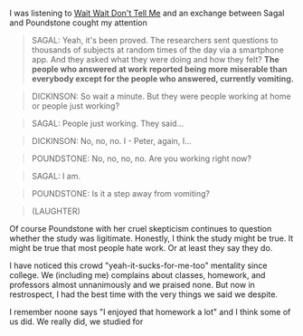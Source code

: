 
I was listening to [Wait Wait Don't Tell Me](http://www.npr.org/programs/wait-wait-dont-tell-me/) and an exchange between Sagal and Poundstone cought my attention


> SAGAL: Yeah, it's been proved. The researchers sent questions to thousands of subjects at random times of the day via a smartphone app. And they asked what they were doing and how they felt? **The people who answered at work reported being more miserable than everybody except for the people who answered, currently vomiting.**

> DICKINSON: So wait a minute. But they were people working at home or people just working?

> SAGAL: People just working. They said...

> DICKINSON: No, no, no. I - Peter, again, I...

> POUNDSTONE: No, no, no, no. Are you working right now?

> SAGAL: I am.

> POUNDSTONE: Is it a step away from vomiting?

> (LAUGHTER)

Of course Poundstone with her cruel skepticism continues to question whether the study was ligitimate. Honestly, I think the study might be true. It might be true that most people hate work. Or at least they say they do. 

I have noticed this crowd "yeah-it-sucks-for-me-too" mentality since college. We (including me) complains about classes, homework, and professors almost unnanimously and we praised none. But now in restrospect, I had the best time with the very things we said we despite. 

I remember noone says "I enjoyed that homework a lot" and I think some of us did. We really did, we studied for

